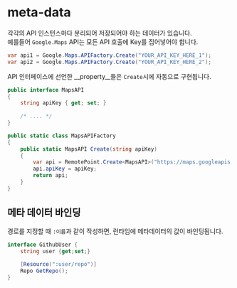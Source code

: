 meta-data
====
각각의 API 인스턴스마다 분리되어 저장되어야 하는 데이터가 있습니다.<br>
예를들어 `Google.Maps` API는 모든 API 호출에 Key를 집어넣어야 합니다.
```c#
var api1 = Google.Maps.APIFactory.Create("YOUR_API_KEY_HERE_1");
var api2 = Google.Maps.APIFactory.Create("YOUR_API_KEY_HERE_2");
```

API 인터페이스에 선언한 __property__들은 `Create`시에 자동으로 구현됩니다.
```c#
public interface MapsAPI
{
    string apiKey { get; set; }
    
    /* .... */
}
```
```c#
public static class MapsAPIFactory
{
    public static MapsAPI Create(string apiKey)
    {
        var api = RemotePoint.Create<MapsAPI>("https://maps.googleapis.com");
        api.apiKey = apiKey;
        return api;
    }
}
```

메타 데이터 바인딩
----
경로를 지정할 때 `:이름`과 같이 작성하면, 런타임에 메타데이터의 값이 바인딩됩니다.
```cs
interface GithubUser {
    string user {get;set;}
    
    [Resource(":user/repo")]
    Repo GetRepo();
}
```
